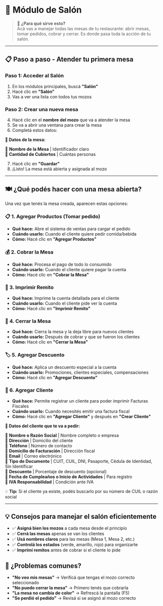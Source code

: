 # 🏪 Módulo de Salón
<div id="salon"></div>

> 🎯 **¿Para qué sirve esto?**  
> Acá vas a manejar todas las mesas de tu restaurante: abrir mesas, tomar pedidos, cobrar y cerrar. Es donde pasa toda la acción de tu salón.

---

## 📋 **Paso a paso - Atender tu primera mesa**

### **Paso 1: Acceder al Salón**
1. En los módulos principales, buscá **"Salón"**
2. Hacé clic en **"Salón"**
3. Vas a ver una lista con todos tus mozos

### **Paso 2: Crear una nueva mesa**
4. Hacé clic en el **nombre del mozo** que va a atender la mesa
5. Se va a abrir una ventana para crear la mesa
6. Completá estos datos:

**📝 Datos de la mesa:**

🔹 **Nombre de la Mesa** | Identificador claro  
🔹 **Cantidad de Cubiertos** | Cuántas personas

7. Hacé clic en **"Guardar"**
8. ¡Listo! La mesa está abierta y asignada al mozo

---

## 🍽️ **¿Qué podés hacer con una mesa abierta?**

Una vez que tenés la mesa creada, aparecen estas opciones:

### **📋 1. Agregar Productos (Tomar pedido)**
- **Qué hace:** Abre el sistema de ventas para cargar el pedido
- **Cuándo usarlo:** Cuando el cliente quiere pedir comida/bebida
- **Cómo:** Hacé clic en **"Agregar Productos"**

### **💰 2. Cobrar la Mesa**
- **Qué hace:** Procesa el pago de todo lo consumido
- **Cuándo usarlo:** Cuando el cliente quiere pagar la cuenta
- **Cómo:** Hacé clic en **"Cobrar la Mesa"**

### **🧾 3. Imprimir Remito**
- **Qué hace:** Imprime la cuenta detallada para el cliente
- **Cuándo usarlo:** Cuando el cliente pide ver la cuenta
- **Cómo:** Hacé clic en **"Imprimir Remito"**

### **🚪 4. Cerrar la Mesa**
- **Qué hace:** Cierra la mesa y la deja libre para nuevos clientes
- **Cuándo usarlo:** Después de cobrar y que se fueron los clientes
- **Cómo:** Hacé clic en **"Cerrar la Mesa"**

### **🏷️ 5. Agregar Descuento**
- **Qué hace:** Aplica un descuento especial a la cuenta
- **Cuándo usarlo:** Promociones, clientes especiales, compensaciones
- **Cómo:** Hacé clic en **"Agregar Descuento"**

### **👤 6. Agregar Cliente**
- **Qué hace:** Permite registrar un cliente para poder imprimir Facturas Fiscales
- **Cuándo usarlo:** Cuando necesités emitir una factura fiscal
- **Cómo:** Hacé clic en **"Agregar Cliente"** y después en **"Crear Cliente"**

**📝 Datos del cliente que te va a pedir:**

🔹 **Nombre o Razón Social** | Nombre completo o empresa  
🔹 **Dirección** | Domicilio del cliente  
🔹 **Teléfono** | Número de contacto  
🔹 **Domicilio de Facturación** | Dirección fiscal  
🔹 **Email** | Correo electrónico  
🔹 **Tipo de Documento** | CUIT, CUIL, DNI, Pasaporte, Cédula de Identidad, Sin Identificar  
🔹 **Descuento** | Porcentaje de descuento (opcional)  
🔹 **Fecha de Cumpleaños o Inicio de Actividades** | Para registro  
🔹 **IVA Responsabilidad** | Condición ante IVA

💡 **Tip:** Si el cliente ya existe, podés buscarlo por su número de CUIL o razón social

---

## 💡 **Consejos para manejar el salón eficientemente**
- ✅ **Asigná bien los mozos** a cada mesa desde el principio
- ✅ **Cerrá las mesas** apenas se van los clientes
- ✅ **Usá nombres claros** para las mesas (Mesa 1, Mesa 2, etc.)
- ✅ **Controlá los estados** (verde, amarillo, rojo) para organizarte
- ✅ **Imprimí remitos** antes de cobrar si el cliente lo pide

## 🚨 **¿Problemas comunes?**
- **"No veo mis mesas"** → Verificá que tengas el mozo correcto seleccionado
- **"No puedo cerrar la mesa"** → Primero tenés que cobrarla
- **"La mesa no cambia de color"** → Refrescá la pantalla (F5)
- **"Se perdió el pedido"** → Revisá si se asignó al mozo correcto
